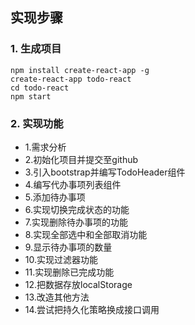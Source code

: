 ## 实现步骤
### 1. 生成项目
```
npm install create-react-app -g
create-react-app todo-react
cd todo-react
npm start
```

### 2. 实现功能
- 1.需求分析
- 2.初始化项目并提交至github
- 3.引入bootstrap并编写TodoHeader组件
- 4.编写代办事项列表组件
- 5.添加待办事项
- 6.实现切换完成状态的功能
- 7.实现删除待办事项的功能
- 8.实现全部选中和全部取消功能
- 9.显示待办事项的数量
- 10.实现过滤器功能
- 11.实现删除已完成功能
- 12.把数据存放localStorage
- 13.改造其他方法
- 14.尝试把持久化策略换成接口调用